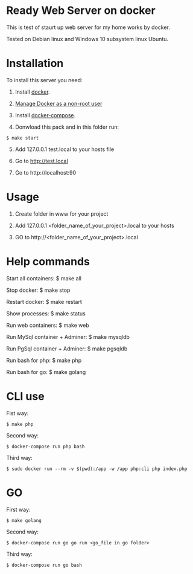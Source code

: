 # Ready Web Server on docker

This is test of staurt up web server for my home works by docker.

Tested on Debian linux and Windows 10 subsystem linux Ubuntu.


# Installation

To install this server you need:

1. Install [docker](https://docs.docker.com/install/linux/docker-ce/debian/).

2. [Manage Docker as a non-root user](https://docs.docker.com/install/linux/linux-postinstall/)

3. Install [docker-compose](https://docs.docker.com/compose/install/).

4. Donwload this pack and in this folder run:
```
$ make start
``` 

5. Add 127.0.0.1 test.local to your hosts file

6. Go to http://test.local

7. Go to http://localhost:90


# Usage

1. Create folder in www for your project

2. Add 127.0.0.1 <folder_name_of_your_project>.local to your hosts

3. GO to http://<folder_name_of_your_project>.local


# Help commands

Start all containers: $ make all

Stop docker: $ make stop

Restart docker: $ make restart

Show processes: $ make status

Run web containers: $ make web

Run MySql container + Adminer: $ make mysqldb

Run PgSql container + Adminer: $ make pgsqldb

Run bash for php: $ make php

Run bash for go: $ make golang


# CLI use

Fist way:
```
$ make php
```

Second way:
```
$ docker-compose run php bash
```

Third way:
```
$ sudo docker run --rm -v $(pwd):/app -w /app php:cli php index.php
```

# GO

First way:
```
$ make golang
```

Second way:
```
$ docker-compose run go go run <go_file in go folder>
```

Third way:
```
$ docker-compose run go bash
```
